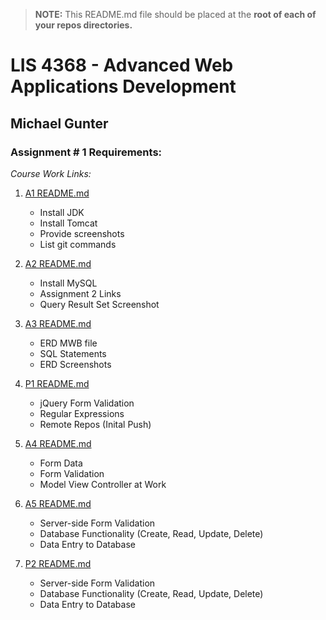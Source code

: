 > **NOTE:** This README.md file should be placed at the **root of each of your repos directories.**

# LIS 4368 - Advanced Web Applications Development

## Michael Gunter

### Assignment # 1 Requirements:

*Course Work Links:*

1. [A1 README.md](a1/README.md "My A1 README.md file")
    - Install JDK
    - Install Tomcat
    - Provide screenshots
    - List git commands

2. [A2 README.md](a2/README.md "My A2 README.md file")
    - Install MySQL
    - Assignment 2 Links
    - Query Result Set Screenshot

3. [A3 README.md](a3/README.md "My A3 README.md file")
    - ERD MWB file
    - SQL Statements
    - ERD Screenshots

4. [P1 README.md](p1/README.md "My P1 README.md file")
    - jQuery Form Validation
    - Regular Expressions
    - Remote Repos (Inital Push)

5. [A4 README.md](a4/README.md "My A4 README.md file")
    - Form Data
    - Form Validation
    - Model View Controller at Work

6. [A5 README.md](a5/README.md "My A5 README.md file")
    - Server-side Form Validation
    - Database Functionality (Create, Read, Update, Delete)
    - Data Entry to Database

7. [P2 README.md](p2/README.md "My P2 README.md file")
    - Server-side Form Validation
    - Database Functionality (Create, Read, Update, Delete)
    - Data Entry to Database
